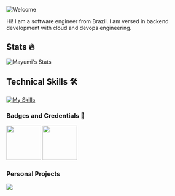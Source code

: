 ![Welcome](https://capsule-render.vercel.app/api?type=waving&height=300&color=gradient&text=Welcome&textBg=false)

Hi! I am a software engineer from Brazil. I am versed in backend development with cloud and devops engineering.

## Stats 🔥 

![Mayumi's Stats](https://github-readme-stats.vercel.app/api?username=mayumisiano&theme=dark&show_icons=true&hide_border=true&count_private=true)



## Technical Skills 🛠️
[![My Skills](https://skillicons.dev/icons?i=java,spring,javascript,nodejs,nestjs,express,python,cs,dotnet,postgresql,mongodb,mysql,git,gitlab,aws,gcp,docker&theme=dark)](https://skillicons.dev)

### Badges and Credentials 🔰

<div>
<a href="https://www.credential.net/b0ed051a-eaf6-41ee-8446-a866821f4e03#gs.4h6hbq"><img src="https://arki1.com/wp-content/uploads/2022/02/certificate-cloud-digital-leader-google-cloud.png" width=90 height=90/></a>
<a href="https://www.credly.com/earner/earned/badge/86e7bb21-9176-44b1-bb44-3750647dc605"><img src="https://images.credly.com/size/680x680/images/00634f82-b07f-4bbd-a6bb-53de397fc3a6/image.png" width=90 height=90/></a>

### Personal Projects
<a  href="https://github.com/mayumisiano/microeletronica">
  <img align="center" src="https://github-readme-stats.vercel.app/api/pin/?username=mayumisiano&repo=microeletronica&show_icons=true&line_height=35&title_color=e6e7e8&text_color=e6e7e8&icon_color=e6e7e8&bg_color=212224"/>
</a>
